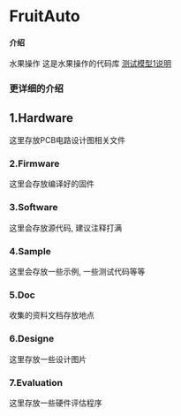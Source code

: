# FruitAuto

#### 介绍
水果操作
这是水果操作的代码库
[测试模型1说明](https://github.com/KJook/FruitAuto/blob/main/5.Docs/README.md)
### 更详细的介绍
## 1.Hardware
这里存放PCB电路设计图相关文件

### 2.Firmware
这里会存放编译好的固件

### 3.Software
这里会存放源代码, 建议注释打满

### 4.Sample
这里会存放一些示例, 一些测试代码等等

### 5.Doc
收集的资料文档存放地点

### 6.Designe
这里存放一些设计图片

### 7.Evaluation
这里存放一些硬件评估程序
